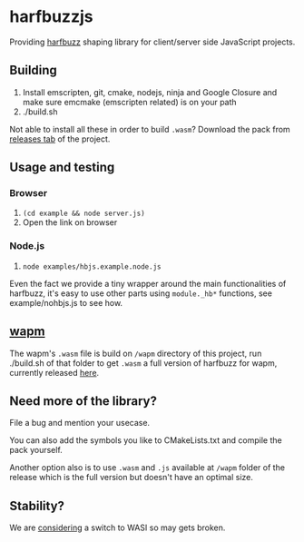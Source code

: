 # harfbuzzjs
Providing [harfbuzz](https://github.com/harfbuzz/harfbuzz) shaping
library for client/server side JavaScript projects.

## Building
1. Install emscripten, git, cmake, nodejs, ninja and Google Closure
and make sure emcmake (emscripten related) is on your path
2. ./build.sh

Not able to install all these in order to build `.wasm`? Download
the pack from [releases tab](https://github.com/harfbuzz/harfbuzzjs/releases)
of the project.

## Usage and testing
### Browser
1. `(cd example && node server.js)`
2. Open the link on browser
### Node.js
1. `node examples/hbjs.example.node.js`

Even the fact we provide a tiny wrapper around the main functionalities of
harfbuzz, it's easy to use other parts using `module._hb*` functions,
see example/nohbjs.js to see how.

## [wapm](https://wapm.io/)
The wapm's `.wasm` file is build on `/wapm` directory of this project, run ./build.sh of
that folder to get `.wasm` a full version of harfbuzz for wapm, currently released
[here](https://wapm.io/package/ebraminio/harfbuzz).

## Need more of the library?
File a bug and mention your usecase.

You can also add the symbols you like to CMakeLists.txt and compile the pack yourself.

Another option also is to use `.wasm` and `.js` available at `/wapm` folder of the release
which is the full version but doesn't have an optimal size.

## Stability?
We are [considering](https://github.com/harfbuzz/harfbuzzjs/issues/3) a switch to WASI so may gets broken.
